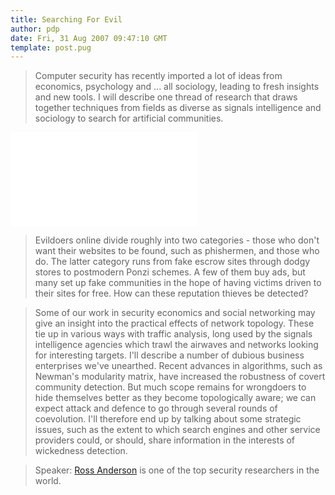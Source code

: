 ```yaml
---
title: Searching For Evil
author: pdp
date: Fri, 31 Aug 2007 09:47:10 GMT
template: post.pug
---
```


> Computer security has recently imported a lot of ideas from economics, psychology and  ... all sociology, leading to fresh insights and new tools. I will describe one thread of research that draws together techniques from fields as diverse as signals intelligence and sociology to search for artificial communities.

<iframe class="video" src="//www.youtube.com/embed/oN8by9j4N0c" frameborder="0" allowfullscreen></iframe>

> Evildoers online divide roughly into two categories - those who don't want their websites to be found, such as phishermen, and those who do. The latter category runs from fake escrow sites through dodgy stores to postmodern Ponzi schemes. A few of them buy ads, but many set up fake communities in the hope of having victims driven to their sites for free. How can these reputation thieves be detected?

> Some of our work in security economics and social networking may give an insight into the practical effects of network topology. These tie up in various ways with traffic analysis, long used by the signals intelligence agencies which trawl the airwaves and networks looking for interesting targets. I'll describe a number of dubious business enterprises we've unearthed. Recent advances in algorithms, such as Newman's modularity matrix, have increased the robustness of covert community detection. But much scope remains for wrongdoers to hide themselves better as they become topologically aware; we can expect attack and defence to go through several rounds of coevolution. I'll therefore end up by talking about some strategic issues, such as the extent to which search engines and other service providers could, or should, share information in the interests of wickedness detection.

> Speaker: [Ross Anderson](http://www.lightbluetouchpaper.org/) is one of the top security researchers in the world.
